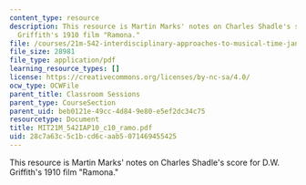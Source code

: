 ```yaml
---
content_type: resource
description: This resource is Martin Marks' notes on Charles Shadle's score for D.W.
  Griffith's 1910 film "Ramona."
file: /courses/21m-542-interdisciplinary-approaches-to-musical-time-january-iap-2010/28c7a63c5c1bcd6caab5071469455425_MIT21M_542IAP10_c10_ramo.pdf
file_size: 28981
file_type: application/pdf
learning_resource_types: []
license: https://creativecommons.org/licenses/by-nc-sa/4.0/
ocw_type: OCWFile
parent_title: Classroom Sessions
parent_type: CourseSection
parent_uid: beb0121e-49cc-4d84-9e80-e5ef2dc34c75
resourcetype: Document
title: MIT21M_542IAP10_c10_ramo.pdf
uid: 28c7a63c-5c1b-cd6c-aab5-071469455425
---
```

This resource is Martin Marks' notes on Charles Shadle's score for D.W. Griffith's 1910 film "Ramona."